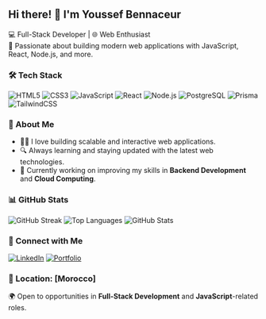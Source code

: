 ## Hi there! 👋 I'm Youssef Bennaceur

💻 Full-Stack Developer | 🌐 Web Enthusiast  
🚀 Passionate about building modern web applications with JavaScript, React, Node.js, and more.

### 🛠 Tech Stack
![HTML5](https://img.shields.io/badge/HTML5-E34F26?style=for-the-badge&logo=html5&logoColor=white)
![CSS3](https://img.shields.io/badge/CSS3-1572B6?style=for-the-badge&logo=css3&logoColor=white)
![JavaScript](https://img.shields.io/badge/JavaScript-F7DF1E?style=for-the-badge&logo=javascript&logoColor=black)
![React](https://img.shields.io/badge/React-61DAFB?style=for-the-badge&logo=react&logoColor=black)
![Node.js](https://img.shields.io/badge/Node.js-339933?style=for-the-badge&logo=node-dot-js&logoColor=white)
![PostgreSQL](https://img.shields.io/badge/PostgreSQL-336791?style=for-the-badge&logo=postgresql&logoColor=white)
![Prisma](https://img.shields.io/badge/Prisma-2D3748?style=for-the-badge&logo=prisma&logoColor=white)
![TailwindCSS](https://img.shields.io/badge/TailwindCSS-38B2AC?style=for-the-badge&logo=tailwind-css&logoColor=white)

### 🌟 About Me
- 🧑‍💻 I love building scalable and interactive web applications.
- 🔍 Always learning and staying updated with the latest web technologies.
- 🌱 Currently working on improving my skills in **Backend Development** and **Cloud Computing**.

### 📊 GitHub Stats
![GitHub Streak](https://streak-stats.demolab.com/?user=youssefbnncr&theme=default)
![Top Languages](https://github-readme-stats.vercel.app/api/top-langs/?username=youssefbnncr&layout=compact&theme=default)
![GitHub Stats](https://github-readme-stats.vercel.app/api?username=youssefbnncr&show_icons=true&theme=default)

### 🔗 Connect with Me
[![LinkedIn](https://img.shields.io/badge/LinkedIn-0077B5?style=for-the-badge&logo=linkedin&logoColor=white)](https://linkedin.com/in/YOUR_LINKEDIN)
[![Portfolio](https://img.shields.io/badge/Portfolio-000000?style=for-the-badge&logo=vercel&logoColor=white)](YOUR_PORTFOLIO_LINK)

### 📍 Location: [Morocco]  
🌍 Open to opportunities in **Full-Stack Development** and **JavaScript**-related roles.
